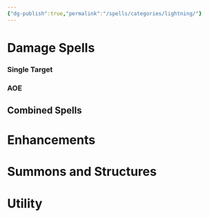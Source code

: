 ```yaml
---
{"dg-publish":true,"permalink":"/spells/categories/lightning/"}
---
```


# Damage Spells

### Single Target

### AOE

## Combined Spells

# Enhancements

# Summons and Structures

# Utility